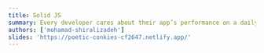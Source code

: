 ```yaml
---
title: Solid JS
summary: Every developer cares about their app’s performance on a daily basis. What if I told you that by choosing the right framework, you can have excellent performance out of the box? Plus, simplicity to learn and mind-blowing features! Let’s take a quick glance at Solid.js together.
authors: ['mohamad-shiralizadeh']
slides: 'https://poetic-conkies-cf2647.netlify.app/'
---
```

